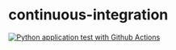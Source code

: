 # continuous-integration

[![Python application test with Github Actions](https://github.com/LoicSteve/continuous-integration/actions/workflows/ci.yml/badge.svg)](https://github.com/LoicSteve/continuous-integration/actions/workflows/ci.yml)
